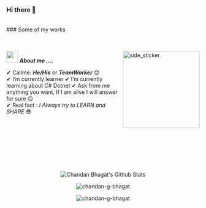 ### Hi there 👋   


<br>  
### Some of my works
  
<br><br>
<img align="right" width=200px height=200px alt="side_sticker" src="https://media.giphy.com/media/TEnXkcsHrP4YedChhA/giphy.gif" />
<img src="https://media.giphy.com/media/iY8CRBdQXODJSCERIr/giphy.gif" width="30px">&nbsp;***About me ....***

✔ Callme: ***He/His*** or ***TeamWorker*** 😊 <br>
✔ I’m currently learner
✔ I’m currently learning about C# Dotnet 
✔ Ask from me anything you want, If I am alive I will answer for sure 😉<br>
✔ Real fact : *I Always try to LEARN and SHARE* 😎<br><br><br><br>
  
   
<br><br><br><br>

<p align='center'>
  <img align="center" src="https://github-readme-stats.vercel.app/api?username=Sailesharyal&show_icons=true&title_color=fff&icon_color=79ff97&text_color=efefef&bg_color=24292e" alt="Chandan Bhagat's Github Stats">
</p>

<p align='center'>
  <img align="center" src="https://github-readme-stats.vercel.app/api/top-langs?username=Sailesharyal&show_icons=true&locale=en&layout=compact&theme=chartreuse-dark" alt="chandan-g-bhagat" />  
</p>      
  
<p align='center'>  
   <img align="center" src="https://github-profile-trophy.vercel.app/?username=Sailesharyal&theme=juicyfresh&no-bg=true" alt="chandan-g-bhagat" />  

</p>
